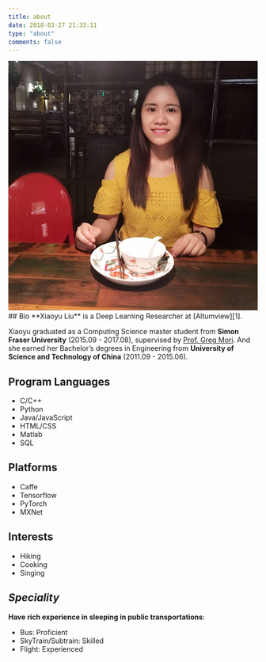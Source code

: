 ```yaml
---
title: about
date: 2018-03-27 21:33:11
type: "about"
comments: false
---
```

<link rel="stylesheet" type="text/css" href="image.css">
<center>
    <img src="../uploads/xiaoyu.jpg">
</center>
## Bio
**Xiaoyu Liu** is a Deep Learning Researcher at [Altumview][1]. 

Xiaoyu graduated as a Computing Science master student from **Simon Fraser University** (2015.09 - 2017.08), supervised by [Prof. Greg Mori](https://www.cs.sfu.ca/~mori/). And she earned her Bachelor’s degrees in Engineering from **University of Science and Technology of China** (2011.09 - 2015.06). 

## Program Languages
- C/C++
- Python
- Java/JavaScript
- HTML/CSS
- Matlab
- SQL

## Platforms
- Caffe
- Tensorflow
- PyTorch
- MXNet

## Interests
- Hiking
- Cooking
- Singing

## *Speciality*
**Have rich experience in sleeping in public transportations**:

- Bus: Proficient
- SkyTrain/Subtrain: Skilled
- Flight: Experienced

[1]: http://www.altumview.com/